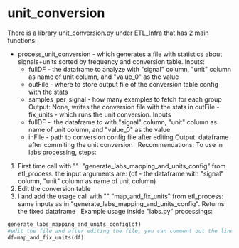 # unit_conversion
There is a library unit_conversion.py under ETL_Infra
that has 2 main functions:
- process_unit_conversion - which generates a file with statistics about signals+units sorted by frequency and conversion table. Inputs:
  - fullDF - the dataframe to analyze with "signal" column, "unit" column as name of unit column, and "value_0" as the value
  - outFile - where to store output file of the conversion table config with the stats
  - samples_per_signal - how many examples to fetch for each group
Output: None, writes the conversion file with the stats in outFile - fix_units - which runs the unit conversion. Inputs
  - fullDF -  the dataframe to with "signal" column, "unit" column as name of unit column, and "value_0" as the value
  - inFile - path to conversion config file after editing
Output: dataframe after commiting the unit conversion
 
Recommendations:
To use in labs processing, steps:
1. First time call with ""  "generate_labs_mapping_and_units_config" from etl_process. the input arguments are: (df - the dataframe with "signal" column, "unit" column as name of unit column)
2. Edit the conversion table
3. l and add the usage call with "" "map_and_fix_units" from etl_process: same inputs as in "generate_labs_mapping_and_units_config". Returns the fixed dataframe
 
Example usage inside "labs.py" processings:
```python
generate_labs_mapping_and_units_config(df)
#edit the file and after editing the file, you can comment out the line above to speedup running (no need to recalculate) and run again. Now the next line with "map_and_fix_units" will actually do something
df=map_and_fix_units(df)
```
